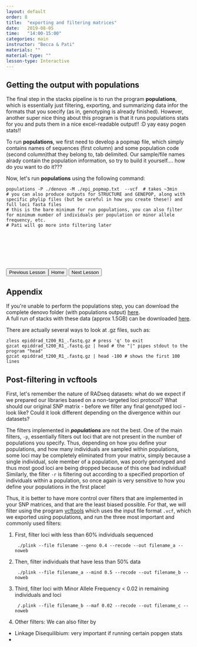 ```yaml
---
layout: default
order: 8
title:  "exporting and filtering matrices"
date:   2019-08-05
time:   "14:00-15:00"
categories: main
instructor: "Becca & Pati"
materials: ""
material-type: ""
lesson-type: Interactive
---
```



Getting the output with **populations**
----

The final step in the stacks pipeline is to run the program **populations**, which is essentially just filtering, exporting, and summarizing data infor the formats that you soecify (as in, genotyping is already finished). However, another super nice thing about this program is that it runs populations stats for you and puts them in a nice excel-readable output!! :D yay easy pogen stats!!  

To run **populations**, we first need to develop a popmap file, which simply contains names of sequences (first column) and some population code (second column)that they belong to, tab delimited. Our sample/file names alrady contain the population information, so try to build it yourself.... how do you want to do it???



Now, let's run **populations** using the following command:

    populations -P ./denovo -M ./epi_popmap.txt  --vcf  # takes ~3min
    # you can also produce outputs for STRUCTURE and GENEPOP, along with specific phylip files (but be careful in how you create these!) and full loci fasta files
    # this is the bare minimum for run populations, you can also filter for minimum number of individuals per population or minor allele frequency, etc. 
    # Pati will go more into filtering later


<br><br>



<br><br>

<a href="https://rdtarvin.github.io/IBS2019_Genomics-of-Biodiversity/main/2019/08/05/06-stacks-pipeline.html"><button>Previous Lesson</button></a><a href="https://rdtarvin.github.io/IBS2019_Genomics-of-Biodiversity/"><button>Home</button></a>    <a href="https://rdtarvin.github.io/IBS2019_Genomics-of-Biodiversity/main/2019/08/05/09-raxml-epi.html"><button>Next Lesson</button></a>


## Appendix

If you're unable to perform the populations step, you can download the complete denovo folder (with populations output) [here](https://drive.google.com/drive/folders/1RdCsMo6YpOppUigrDgdDv7ju3xaBFD2G?usp=sharing).<br>
A full run of stacks with these data (approx 1.5GB) can be downloaded [here](https://drive.google.com/drive/folders/172ZgAdYmVJhZ_ILaKgY5EHRqV-dWnf_y?usp=sharing).<br>

There are actually several ways to look at .gz files, such as:
```
zless epiddrad_t200_R1_.fastq.gz # press 'q' to exit
gzcat epiddrad_t200_R1_.fastq.gz | head # the "|" pipes stdout to the program "head"
gzcat epiddrad_t200_R1_.fastq.gz | head -100 # shows the first 100 lines
```




Post-filtering in **vcftools**
----
First, let's remember the nature of RADseq datasets: what do we expect if we prepared our libraries based on a non-targeted loci protocol? What should our original SNP matrix - before we filter any final genotyped loci - look like? Could it look different depending on the divergence within our datasets?  



The filters implemented in ***populations*** are not the best. One of the main filters, `-p`, essentially filters out loci that are not present in the number of populations you specify. Thus, depending on how you define your populations, and how many individuals are sampled within populations, some loci may be completely eliminated from your matrix, simply because a single individual, sole member of a population, was poorly genotyped and thus most good loci are being dropped because of this one bad individual! Similarly, the filter `-r` is filtering out according to a specified proportion of individuals within a population, so once again is very sensitive to how you define your populations in the first place! 


Thus, it is better to have more control over filters that are implemented in your SNP matrices, and that are the least biased possible. For that, we will filter using the program [vcftools]() which uses the input file format `.vcf`, which we exported using populations, and run the three most important and commonly used filters: 

1. First, filter loci with less than 60% individuals sequenced

		./plink --file filename --geno 0.4 --recode --out filename_a --noweb


2. Then, filter individuals that have less than 50% data

		./plink --file filename_a --mind 0.5 --recode --out filename_b --noweb


3. Third, filter loci with Minor Allele Frequency < 0.02 in remaining individuals and loci

		/.plink --file filename_b --maf 0.02 --recode --out filename_c --noweb

4. Other filters: We can also filter by 

- Linkage Disequilibium: very important if running certain popgen stats
- 
